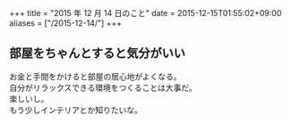 +++
title = "2015 年 12 月 14 日のこと"
date = 2015-12-15T01:55:02+09:00
aliases = ["/2015-12-14/"]
+++

## 部屋をちゃんとすると気分がいい

お金と手間をかけると部屋の居心地がよくなる。  
自分がリラックスできる環境をつくることは大事だ。  
楽しいし。  
もう少しインテリアとか知りたいな。
